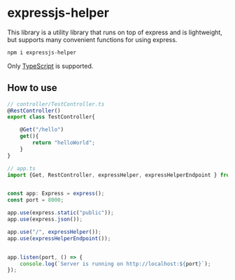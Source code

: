 # expressjs-helper

This library is a utility library that runs on top of express and is lightweight, 
but supports many convenient functions for using express.

```bash
npm i expressjs-helper
```

Only [TypeScript](https://www.typescriptlang.org/) is supported.


## How to use

```typescript
// controller/TestController.ts
@RestController()
export class TestController{

    @Get("/hello")
    get(){
        return "helloWorld";
    }
}

// app.ts
import {Get, RestController, expressHelper, expressHelperEndpoint } from "expressjs-helper";


const app: Express = express();
const port = 8000;

app.use(express.static("public"));
app.use(express.json());

app.use("/", expressHelper());
app.use(expressHelperEndpoint());


app.listen(port, () => {
    console.log(`Server is running on http://localhost:${port}`);
});
```